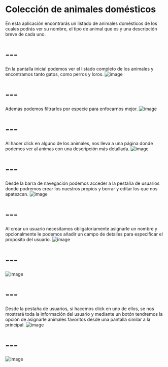 # Colección de animales domésticos

En esta aplicación encontrarás un listado de animales domésticos de los cuales
podrás ver su nombre, el tipo de animal que es y una descripción breve de cada uno.

# ---

En la pantalla inicial podemos ver el listado completo de los animales y encontramos tanto gatos, como perros y loros. 
![image](https://user-images.githubusercontent.com/72435753/145718105-8ae5bfdb-00b8-4636-b6b4-d46458377dd5.png)

# ---

Además podemos filtrarlos por especie para enfocarnos mejor.
![image](https://user-images.githubusercontent.com/72435753/145718135-3bcccb0e-6b62-4caf-94b9-2303f44e4fb7.png)

# ---

Al hacer click en alguno de los animales, nos lleva a una página donde podemos ver al animas con una descripción más detallada.
![image](https://user-images.githubusercontent.com/72435753/145718441-b97a136b-cf7d-4891-874a-dc29ab3e27c5.png)

# ---

Desde la barra de navegación podemos acceder a la pestaña de usuarios donde podremos crear los nuestros propios
y borrar y editar los que nos apatezcan.
![image](https://user-images.githubusercontent.com/72435753/145718158-bf608fe0-8e1d-47e0-89bb-922ca2d0417f.png)

# ---

Al crear un usuario necesitamos obligatoriamente asignarle un nombre y opcionalmente le podemos añadir un campo
de detalles para especificar el proposito del usuario.
![image](https://user-images.githubusercontent.com/72435753/145718170-ad670f89-30b9-4aee-a7e0-c5735e95be86.png)

# ---

![image](https://user-images.githubusercontent.com/72435753/145718260-3e40cd23-3139-4ba5-9192-e48b2b0b89d2.png)

# ---

Desde la pestaña de usuarios, si hacemos click en uno de ellos, se nos mostrará toda la información del usuario
y mediante un botón tendremos la opción de asignarle animales favoritos desde una pantalla similar a la principal.
![image](https://user-images.githubusercontent.com/72435753/145718176-356cf2ad-ec5c-434d-be28-a818b52a87cf.png)

# ---

![image](https://user-images.githubusercontent.com/72435753/145718243-edafb3f7-0b33-4093-b70e-562816aeea6e.png)
